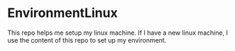 # EnvironmentLinux
This repo helps me setup my linux machine. If I have a new linux machine, I use the content of this repo to set up my environment.
